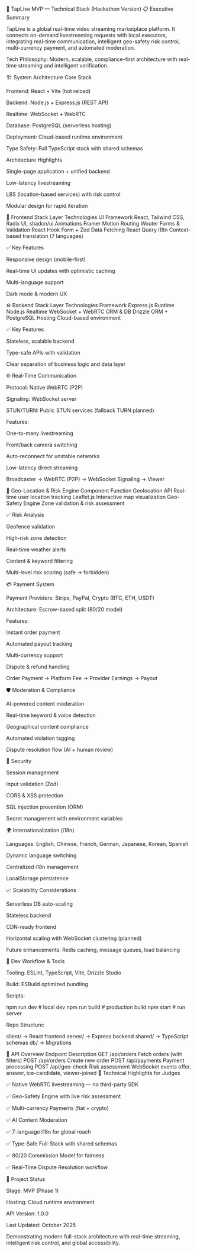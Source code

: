 📄 TapLive MVP — Technical Stack (Hackathon Version)
📋 Executive Summary

TapLive is a global real-time video streaming marketplace platform.
It connects on-demand livestreaming requests with local executors, integrating real-time communication, intelligent geo-safety risk control, multi-currency payment, and automated moderation.

Tech Philosophy: Modern, scalable, compliance-first architecture with real-time streaming and intelligent verification.

🏗️ System Architecture
Core Stack

Frontend: React + Vite (hot reload)

Backend: Node.js + Express.js (REST API)

Realtime: WebSocket + WebRTC

Database: PostgreSQL (serverless hosting)

Deployment: Cloud-based runtime environment

Type Safety: Full TypeScript stack with shared schemas

Architecture Highlights

Single-page application + unified backend

Low-latency livestreaming

LBS (location-based services) with risk control

Modular design for rapid iteration

🎨 Frontend Stack
Layer	Technologies
UI Framework	React, Tailwind CSS, Radix UI, shadcn/ui
Animations	Framer Motion
Routing	Wouter
Forms & Validation	React Hook Form + Zod
Data Fetching	React Query
i18n	Context-based translation (7 languages)

✅ Key Features

Responsive design (mobile-first)

Real-time UI updates with optimistic caching

Multi-language support

Dark mode & modern UX

⚙️ Backend Stack
Layer	Technologies
Framework	Express.js
Runtime	Node.js
Realtime	WebSocket + WebRTC
ORM & DB	Drizzle ORM + PostgreSQL
Hosting	Cloud-based environment

✅ Key Features

Stateless, scalable backend

Type-safe APIs with validation

Clear separation of business logic and data layer

🌐 Real-Time Communication

Protocol: Native WebRTC (P2P)

Signaling: WebSocket server

STUN/TURN: Public STUN services (fallback TURN planned)

Features:

One-to-many livestreaming

Front/back camera switching

Auto-reconnect for unstable networks

Low-latency direct streaming

Broadcaster → WebRTC (P2P) → WebSocket Signaling → Viewer

📍 Geo-Location & Risk Engine
Component	Function
Geolocation API	Real-time user location tracking
Leaflet.js	Interactive map visualization
Geo-Safety Engine	Zone validation & risk assessment

✅ Risk Analysis

Geofence validation

High-risk zone detection

Real-time weather alerts

Content & keyword filtering

Multi-level risk scoring (safe → forbidden)

💳 Payment System

Payment Providers: Stripe, PayPal, Crypto (BTC, ETH, USDT)

Architecture: Escrow-based split (80/20 model)

Features:

Instant order payment

Automated payout tracking

Multi-currency support

Dispute & refund handling

Order Payment → Platform Fee → Provider Earnings → Payout

🛡️ Moderation & Compliance

AI-powered content moderation

Real-time keyword & voice detection

Geographical content compliance

Automated violation tagging

Dispute resolution flow (AI + human review)

🔐 Security

Session management

Input validation (Zod)

CORS & XSS protection

SQL injection prevention (ORM)

Secret management with environment variables

🌍 Internationalization (i18n)

Languages: English, Chinese, French, German, Japanese, Korean, Spanish

Dynamic language switching

Centralized i18n management

LocalStorage persistence

📈 Scalability Considerations

Serverless DB auto-scaling

Stateless backend

CDN-ready frontend

Horizontal scaling with WebSocket clustering (planned)

Future enhancements: Redis caching, message queues, load balancing

🧪 Dev Workflow & Tools

Tooling: ESLint, TypeScript, Vite, Drizzle Studio

Build: ESBuild optimized bundling

Scripts:

npm run dev      # local dev
npm run build    # production build
npm start        # run server


Repo Structure:

client/     → React frontend
server/     → Express backend
shared/     → TypeScript schemas
db/         → Migrations

📝 API Overview
Endpoint	Description
GET /api/orders	Fetch orders (with filters)
POST /api/orders	Create new order
POST /api/payments	Payment processing
POST /api/geo-check	Risk assessment
WebSocket events	offer, answer, ice-candidate, viewer-joined
🎯 Technical Highlights for Judges

✅ Native WebRTC livestreaming — no third-party SDK

✅ Geo-Safety Engine with live risk assessment

✅ Multi-currency Payments (fiat + crypto)

✅ AI Content Moderation

✅ 7-language i18n for global reach

✅ Type-Safe Full-Stack with shared schemas

✅ 80/20 Commission Model for fairness

✅ Real-Time Dispute Resolution workflow

📅 Project Status

Stage: MVP (Phase 1)

Hosting: Cloud runtime environment

API Version: 1.0.0

Last Updated: October 2025


Demonstrating modern full-stack architecture with real-time streaming, intelligent risk control, and global accessibility.

